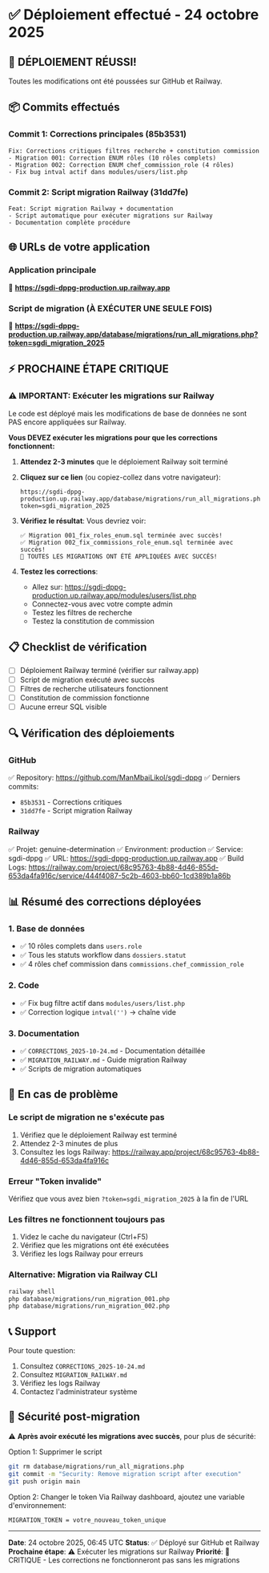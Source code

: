 # ✅ Déploiement effectué - 24 octobre 2025

## 🎉 DÉPLOIEMENT RÉUSSI!

Toutes les modifications ont été poussées sur GitHub et Railway.

## 📦 Commits effectués

### Commit 1: Corrections principales (85b3531)
```
Fix: Corrections critiques filtres recherche + constitution commission
- Migration 001: Correction ENUM rôles (10 rôles complets)
- Migration 002: Correction ENUM chef_commission_role (4 rôles)
- Fix bug intval actif dans modules/users/list.php
```

### Commit 2: Script migration Railway (31dd7fe)
```
Feat: Script migration Railway + documentation
- Script automatique pour exécuter migrations sur Railway
- Documentation complète procédure
```

## 🌐 URLs de votre application

### Application principale
🚀 **https://sgdi-dppg-production.up.railway.app**

### Script de migration (À EXÉCUTER UNE SEULE FOIS)
🔧 **https://sgdi-dppg-production.up.railway.app/database/migrations/run_all_migrations.php?token=sgdi_migration_2025**

## ⚡ PROCHAINE ÉTAPE CRITIQUE

### ⚠️ IMPORTANT: Exécuter les migrations sur Railway

Le code est déployé mais les modifications de base de données ne sont PAS encore appliquées sur Railway.

**Vous DEVEZ exécuter les migrations pour que les corrections fonctionnent:**

1. **Attendez 2-3 minutes** que le déploiement Railway soit terminé

2. **Cliquez sur ce lien** (ou copiez-collez dans votre navigateur):
   ```
   https://sgdi-dppg-production.up.railway.app/database/migrations/run_all_migrations.php?token=sgdi_migration_2025
   ```

3. **Vérifiez le résultat**:
   Vous devriez voir:
   ```
   ✅ Migration 001_fix_roles_enum.sql terminée avec succès!
   ✅ Migration 002_fix_commissions_role_enum.sql terminée avec succès!
   🎉 TOUTES LES MIGRATIONS ONT ÉTÉ APPLIQUÉES AVEC SUCCÈS!
   ```

4. **Testez les corrections**:
   - Allez sur: https://sgdi-dppg-production.up.railway.app/modules/users/list.php
   - Connectez-vous avec votre compte admin
   - Testez les filtres de recherche
   - Testez la constitution de commission

## 📋 Checklist de vérification

- [ ] Déploiement Railway terminé (vérifier sur railway.app)
- [ ] Script de migration exécuté avec succès
- [ ] Filtres de recherche utilisateurs fonctionnent
- [ ] Constitution de commission fonctionne
- [ ] Aucune erreur SQL visible

## 🔍 Vérification des déploiements

### GitHub
✅ Repository: https://github.com/ManMbaiLikol/sgdi-dppg
✅ Derniers commits:
- `85b3531` - Corrections critiques
- `31dd7fe` - Script migration Railway

### Railway
✅ Projet: genuine-determination
✅ Environment: production
✅ Service: sgdi-dppg
✅ URL: https://sgdi-dppg-production.up.railway.app
✅ Build Logs: https://railway.com/project/68c95763-4b88-4d46-855d-653da4fa916c/service/444f4087-5c2b-4603-bb60-1cd389b1a86b

## 📊 Résumé des corrections déployées

### 1. Base de données
- ✅ 10 rôles complets dans `users.role`
- ✅ Tous les statuts workflow dans `dossiers.statut`
- ✅ 4 rôles chef commission dans `commissions.chef_commission_role`

### 2. Code
- ✅ Fix bug filtre actif dans `modules/users/list.php`
- ✅ Correction logique `intval('')` → chaîne vide

### 3. Documentation
- ✅ `CORRECTIONS_2025-10-24.md` - Documentation détaillée
- ✅ `MIGRATION_RAILWAY.md` - Guide migration Railway
- ✅ Scripts de migration automatiques

## 🚨 En cas de problème

### Le script de migration ne s'exécute pas
1. Vérifiez que le déploiement Railway est terminé
2. Attendez 2-3 minutes de plus
3. Consultez les logs Railway: https://railway.app/project/68c95763-4b88-4d46-855d-653da4fa916c

### Erreur "Token invalide"
Vérifiez que vous avez bien `?token=sgdi_migration_2025` à la fin de l'URL

### Les filtres ne fonctionnent toujours pas
1. Videz le cache du navigateur (Ctrl+F5)
2. Vérifiez que les migrations ont été exécutées
3. Vérifiez les logs Railway pour erreurs

### Alternative: Migration via Railway CLI
```bash
railway shell
php database/migrations/run_migration_001.php
php database/migrations/run_migration_002.php
```

## 📞 Support

Pour toute question:
1. Consultez `CORRECTIONS_2025-10-24.md`
2. Consultez `MIGRATION_RAILWAY.md`
3. Vérifiez les logs Railway
4. Contactez l'administrateur système

## 🔐 Sécurité post-migration

⚠️ **Après avoir exécuté les migrations avec succès**, pour plus de sécurité:

Option 1: Supprimer le script
```bash
git rm database/migrations/run_all_migrations.php
git commit -m "Security: Remove migration script after execution"
git push origin main
```

Option 2: Changer le token
Via Railway dashboard, ajoutez une variable d'environnement:
```
MIGRATION_TOKEN = votre_nouveau_token_unique
```

---
**Date**: 24 octobre 2025, 06:45 UTC
**Status**: ✅ Déployé sur GitHub et Railway
**Prochaine étape**: ⚠️ Exécuter les migrations sur Railway
**Priorité**: 🔴 CRITIQUE - Les corrections ne fonctionneront pas sans les migrations
